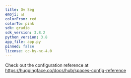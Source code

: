 ```yaml
---
title: Ov Seg
emoji: 📊
colorFrom: red
colorTo: pink
sdk: gradio
sdk_version: 3.8.2
python_version: 3.8
app_file: app.py
pinned: false
license: cc-by-nc-4.0
---
```


Check out the configuration reference at https://huggingface.co/docs/hub/spaces-config-reference